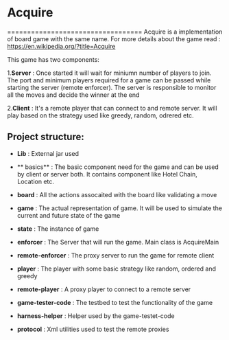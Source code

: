 # Acquire
==================================
Acquire is a implementation of board game with the same name.
For more details about the game read : https://en.wikipedia.org/?title=Acquire

This game has two components:

1.**Server** : Once started it will wait for miniumn number of players to join. The port and minimum players required for a game can be passed while starting the server (remote enforcer). The server is responsible to monitor all the moves and decide the winner at the end

2.**Client** : It's a remote player that can connect to and remote server. It will play based on the strategy used like greedy, random, odrered etc.


Project structure:
----------------------------------
- **Lib** : External jar used 
- ** basics** : The basic component need for the game and can be used by client or server both. It contains component like Hotel Chain, Location etc.
- **board** : All the actions assocaited with the board like validating a move
- **game** : The actual representation of game. It will be used to simulate the current and future state of the game
- **state** : The instance of game 

- **enforcer** :  The Server that will run the game.  Main class is AcquireMain
- **remote-enforcer** : The proxy server to run the game for remote client 

- **player** : The player with some basic strategy like random, ordered and greedy
- **remote-player** : A proxy player to connect to a remote server

- **game-tester-code** : The testbed to test the functionality of the game
- **harness-helper** : Helper used by the game-testet-code
- **protocol** : Xml utilities used to test the remote proxies



